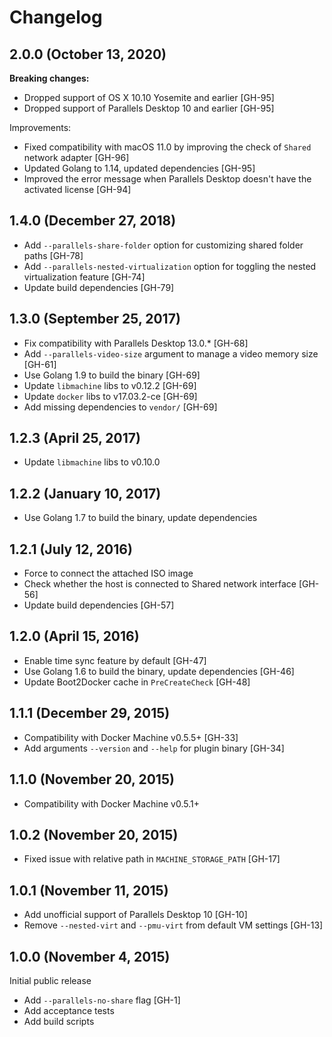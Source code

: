# Changelog

## 2.0.0 (October 13, 2020)
**Breaking changes:**
- Dropped support of OS X 10.10 Yosemite and earlier [GH-95]
- Dropped support of Parallels Desktop 10 and earlier [GH-95]

Improvements:
- Fixed compatibility with macOS 11.0 by improving the check of `Shared` network adapter [GH-96]
- Updated Golang to 1.14, updated dependencies [GH-95]
- Improved the error message when Parallels Desktop doesn't have the activated license [GH-94]

## 1.4.0 (December 27, 2018)
- Add `--parallels-share-folder` option for customizing shared folder paths [GH-78]
- Add `--parallels-nested-virtualization` option for toggling the nested virtualization feature [GH-74]
- Update build dependencies [GH-79]

## 1.3.0 (September 25, 2017)
- Fix compatibility with Parallels Desktop 13.0.* [GH-68]
- Add `--parallels-video-size` argument to manage a video memory size [GH-61]
- Use Golang 1.9 to build the binary [GH-69]
- Update `libmachine` libs to v0.12.2 [GH-69]
- Update `docker` libs to v17.03.2-ce [GH-69]
- Add missing dependencies to `vendor/` [GH-69]

## 1.2.3 (April 25, 2017)
- Update `libmachine` libs to v0.10.0

## 1.2.2 (January 10, 2017)
- Use Golang 1.7 to build the binary, update dependencies

## 1.2.1 (July 12, 2016)
- Force to connect the attached ISO image
- Check whether the host is connected to Shared network interface [GH-56]
- Update build dependencies [GH-57]

## 1.2.0 (April 15, 2016)
- Enable time sync feature by default [GH-47]
- Use Golang 1.6 to build the binary, update dependencies [GH-46]
- Update Boot2Docker cache in `PreCreateCheck` [GH-48]

## 1.1.1 (December 29, 2015)
- Compatibility with Docker Machine v0.5.5+ [GH-33]
- Add arguments `--version` and `--help` for plugin binary [GH-34]

## 1.1.0 (November 20, 2015)
- Compatibility with Docker Machine v0.5.1+

## 1.0.2 (November 20, 2015)
- Fixed issue with relative path in `MACHINE_STORAGE_PATH` [GH-17]

## 1.0.1 (November 11, 2015)
- Add unofficial support of Parallels Desktop 10 [GH-10]
- Remove `--nested-virt` and `--pmu-virt` from default VM settings [GH-13]

## 1.0.0 (November 4, 2015)
Initial public release
- Add `--parallels-no-share` flag [GH-1]
- Add acceptance tests
- Add build scripts
